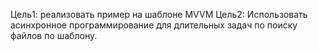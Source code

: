 Цель1: реализовать пример на шаблоне MVVM 
Цель2: Использовать асинхронное программирование для длительных задач по поиску файлов по шаблону.

